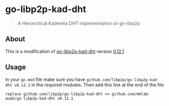 # go-libp2p-kad-dht


> A Hierarchical Kademlia DHT implementation on go-libp2p

## About
This is a modification of [go-libp2p-kad-dht](https://github.com/libp2p/go-libp2p-kad-dht)
version [0.12.1](https://github.com/libp2p/go-libp2p-kad-dht/commit/301a6e4afe1f6770f399df3e889d18bf239a3f3a)

## Usage
In your `go.mod` file  make sure you have `github.com/libp2p/go-libp2p-kad-dht v0.12.1` in the 
required modules. Then add this line at the end of the file

```
replace github.com/libp2p/go-libp2p-kad-dht => github.com/mmlab-aueb/go-libp2p-kad-dht v0.12.1
```
